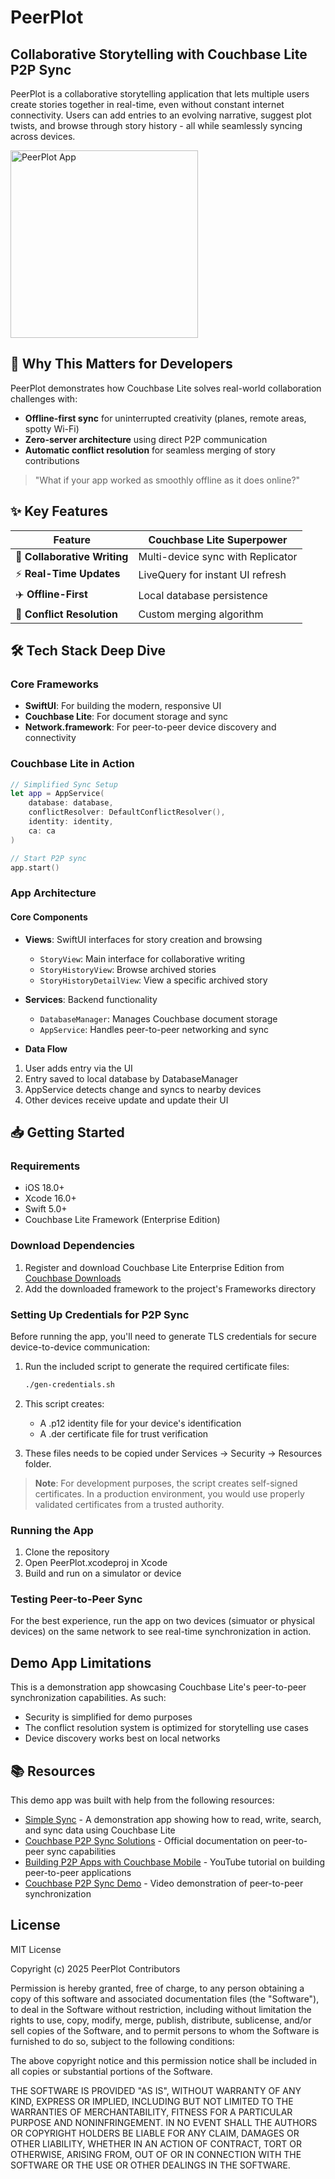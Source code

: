 # PeerPlot

## Collaborative Storytelling with Couchbase Lite P2P Sync

PeerPlot is a collaborative storytelling application that lets multiple users create stories together in real-time, even without constant internet connectivity. Users can add entries to an evolving narrative, suggest plot twists, and browse through story history - all while seamlessly syncing across devices.

<img src="app_screenshot.png" width="300" alt="PeerPlot App">

## 🚀 Why This Matters for Developers

PeerPlot demonstrates how Couchbase Lite solves real-world collaboration challenges with:

- **Offline-first sync** for uninterrupted creativity (planes, remote areas, spotty Wi-Fi)
- **Zero-server architecture** using direct P2P communication
- **Automatic conflict resolution** for seamless merging of story contributions

> "What if your app worked as smoothly offline as it does online?"

## ✨ Key Features

| Feature | Couchbase Lite Superpower |
|---------|---------------------------|
| 📖 **Collaborative Writing** | Multi-device sync with Replicator |
| ⚡ **Real-Time Updates** | LiveQuery for instant UI refresh |
| ✈️ **Offline-First** | Local database persistence |
| 🤝 **Conflict Resolution** | Custom merging algorithm |

## 🛠️ Tech Stack Deep Dive

### Core Frameworks
- **SwiftUI**: For building the modern, responsive UI
- **Couchbase Lite**: For document storage and sync
- **Network.framework**: For peer-to-peer device discovery and connectivity

### Couchbase Lite in Action

```swift
// Simplified Sync Setup 
let app = AppService(
    database: database,
    conflictResolver: DefaultConflictResolver(),
    identity: identity,
    ca: ca
)

// Start P2P sync
app.start()
```

### App Architecture

#### Core Components
- **Views**: SwiftUI interfaces for story creation and browsing
  - `StoryView`: Main interface for collaborative writing
  - `StoryHistoryView`: Browse archived stories
  - `StoryHistoryDetailView`: View a specific archived story

- **Services**: Backend functionality
  - `DatabaseManager`: Manages Couchbase document storage
  - `AppService`: Handles peer-to-peer networking and sync

- **Data Flow**
1. User adds entry via the UI
2. Entry saved to local database by DatabaseManager
3. AppService detects change and syncs to nearby devices
4. Other devices receive update and update their UI

## 📥 Getting Started

### Requirements
- iOS 18.0+
- Xcode 16.0+
- Swift 5.0+
- Couchbase Lite Framework (Enterprise Edition)

### Download Dependencies
1. Register and download Couchbase Lite Enterprise Edition from [Couchbase Downloads](https://www.couchbase.com/downloads/)
2. Add the downloaded framework to the project's Frameworks directory

### Setting Up Credentials for P2P Sync

Before running the app, you'll need to generate TLS credentials for secure device-to-device communication:

1. Run the included script to generate the required certificate files:
   ```bash
   ./gen-credentials.sh
   ```

2. This script creates:
   - A .p12 identity file for your device's identification
   - A .der certificate file for trust verification

3. These files needs to be copied under Services -> Security -> Resources folder.

> **Note**: For development purposes, the script creates self-signed certificates. In a production environment, you would use properly validated certificates from a trusted authority.

### Running the App
1. Clone the repository
2. Open PeerPlot.xcodeproj in Xcode
3. Build and run on a simulator or device

### Testing Peer-to-Peer Sync
For the best experience, run the app on two devices (simuator or physical devices) on the same network to see real-time synchronization in action.

## Demo App Limitations

This is a demonstration app showcasing Couchbase Lite's peer-to-peer synchronization capabilities. As such:

- Security is simplified for demo purposes
- The conflict resolution system is optimized for storytelling use cases
- Device discovery works best on local networks

## 📚 Resources 

This demo app was built with help from the following resources:

- [Simple Sync](https://github.com/waynecarter/simple-sync) - A demonstration app showing how to read, write, search, and sync data using Couchbase Lite
- [Couchbase P2P Sync Solutions](https://www.couchbase.com/solutions/peer-to-peer/) - Official documentation on peer-to-peer sync capabilities
- [Building P2P Apps with Couchbase Mobile](https://www.youtube.com/watch?v=k0eGxp6YmpU) - YouTube tutorial on building peer-to-peer applications
- [Couchbase P2P Sync Demo](https://www.youtube.com/watch?v=4J1-B6lyUcA) - Video demonstration of peer-to-peer synchronization

## License

MIT License

Copyright (c) 2025 PeerPlot Contributors

Permission is hereby granted, free of charge, to any person obtaining a copy
of this software and associated documentation files (the "Software"), to deal
in the Software without restriction, including without limitation the rights
to use, copy, modify, merge, publish, distribute, sublicense, and/or sell
copies of the Software, and to permit persons to whom the Software is
furnished to do so, subject to the following conditions:

The above copyright notice and this permission notice shall be included in all
copies or substantial portions of the Software.

THE SOFTWARE IS PROVIDED "AS IS", WITHOUT WARRANTY OF ANY KIND, EXPRESS OR
IMPLIED, INCLUDING BUT NOT LIMITED TO THE WARRANTIES OF MERCHANTABILITY,
FITNESS FOR A PARTICULAR PURPOSE AND NONINFRINGEMENT. IN NO EVENT SHALL THE
AUTHORS OR COPYRIGHT HOLDERS BE LIABLE FOR ANY CLAIM, DAMAGES OR OTHER
LIABILITY, WHETHER IN AN ACTION OF CONTRACT, TORT OR OTHERWISE, ARISING FROM,
OUT OF OR IN CONNECTION WITH THE SOFTWARE OR THE USE OR OTHER DEALINGS IN THE
SOFTWARE.
